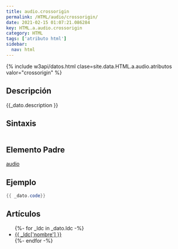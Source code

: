 ```yaml
---
title: audio.crossorigin
permalink: /HTML/audio/crossorigin/
date: 2021-02-15 01:07:21.086284
key: HTML.a.audio.crossorigin
category: HTML
tags: ['atributo html']
sidebar: 
  nav: html
---
```


{% include w3api/datos.html clase=site.data.HTML.a.audio.atributos valor="crossorigin" %}

## Descripción
{{_dato.description }}

## Sintaxis
~~~html
~~~

## Elemento Padre
[audio](/HTML/audio/)

## Ejemplo
~~~java
{{ _dato.code}}
~~~

## Artículos
<ul>
{%- for _ldc in _dato.ldc -%}
   <li>
       <a href="{{_ldc['url'] }}">{{ _ldc['nombre'] }}</a>
   </li>
{%- endfor -%}
</ul>

